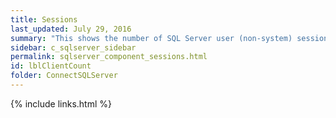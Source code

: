 ```yaml
---
title: ﻿Sessions
last_updated: July 29, 2016
summary: "This shows the number of SQL Server user (non-system) sessions, excluding SQL Server Agent sessions."
sidebar: c_sqlserver_sidebar
permalink: sqlserver_component_sessions.html
id: lblClientCount
folder: ConnectSQLServer
---
```


{% include links.html %}
